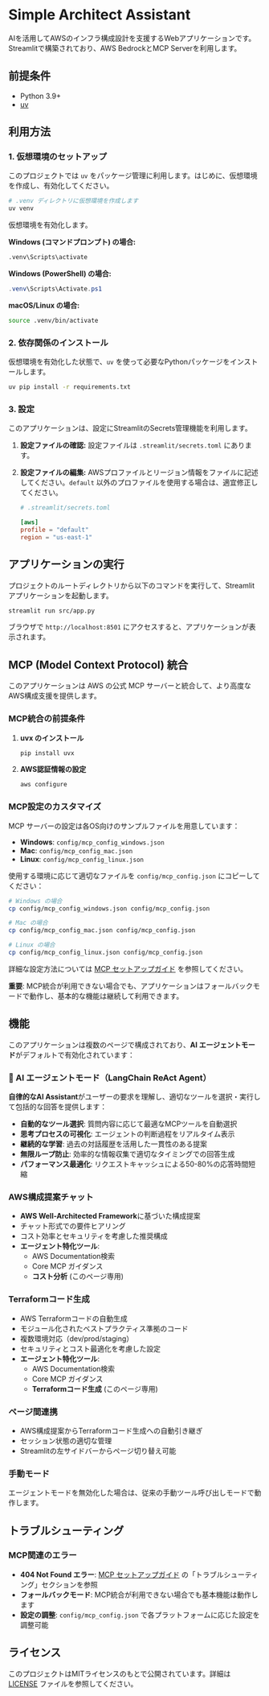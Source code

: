 # Simple Architect Assistant

AIを活用してAWSのインフラ構成設計を支援するWebアプリケーションです。
Streamlitで構築されており、AWS BedrockとMCP Serverを利用します。

## 前提条件

- Python 3.9+
- [uv](https://github.com/astral-sh/uv)

## 利用方法

### 1. 仮想環境のセットアップ

このプロジェクトでは `uv` をパッケージ管理に利用します。はじめに、仮想環境を作成し、有効化してください。

```bash
# .venv ディレクトリに仮想環境を作成します
uv venv
```

仮想環境を有効化します。

**Windows (コマンドプロンプト) の場合:**

```cmd
.venv\Scripts\activate
```

**Windows (PowerShell) の場合:**

```powershell
.venv\Scripts\Activate.ps1
```

**macOS/Linux の場合:**

```bash
source .venv/bin/activate
```

### 2. 依存関係のインストール

仮想環境を有効化した状態で、`uv` を使って必要なPythonパッケージをインストールします。

```bash
uv pip install -r requirements.txt
```

### 3. 設定

このアプリケーションは、設定にStreamlitのSecrets管理機能を利用します。

1. **設定ファイルの確認:**
    設定ファイルは `.streamlit/secrets.toml` にあります。

2. **設定ファイルの編集:**
    AWSプロファイルとリージョン情報をファイルに記述してください。`default` 以外のプロファイルを使用する場合は、適宜修正してください。

    ```toml
    # .streamlit/secrets.toml

    [aws]
    profile = "default"
    region = "us-east-1"
    ```

## アプリケーションの実行

プロジェクトのルートディレクトリから以下のコマンドを実行して、Streamlitアプリケーションを起動します。

```bash
streamlit run src/app.py
```

ブラウザで `http://localhost:8501` にアクセスすると、アプリケーションが表示されます。

## MCP (Model Context Protocol) 統合

このアプリケーションは AWS の公式 MCP サーバーと統合して、より高度なAWS構成支援を提供します。

### MCP統合の前提条件

1. **uvx のインストール**
   ```bash
   pip install uvx
   ```

2. **AWS認証情報の設定**
   ```bash
   aws configure
   ```

### MCP設定のカスタマイズ

MCP サーバーの設定は各OS向けのサンプルファイルを用意しています：

- **Windows**: `config/mcp_config_windows.json`
- **Mac**: `config/mcp_config_mac.json`  
- **Linux**: `config/mcp_config_linux.json`

使用する環境に応じて適切なファイルを `config/mcp_config.json` にコピーしてください：

```bash
# Windows の場合
cp config/mcp_config_windows.json config/mcp_config.json

# Mac の場合  
cp config/mcp_config_mac.json config/mcp_config.json

# Linux の場合
cp config/mcp_config_linux.json config/mcp_config.json
```

詳細な設定方法については [MCP セットアップガイド](docs/mcp_setup.md) を参照してください。

**重要**: MCP統合が利用できない場合でも、アプリケーションはフォールバックモードで動作し、基本的な機能は継続して利用できます。

## 機能

このアプリケーションは複数のページで構成されており、**AI エージェントモード**がデフォルトで有効化されています：

### 🤖 AI エージェントモード（LangChain ReAct Agent）

**自律的なAI Assistant**がユーザーの要求を理解し、適切なツールを選択・実行して包括的な回答を提供します：

- **自動的なツール選択**: 質問内容に応じて最適なMCPツールを自動選択
- **思考プロセスの可視化**: エージェントの判断過程をリアルタイム表示
- **継続的な学習**: 過去の対話履歴を活用した一貫性のある提案
- **無限ループ防止**: 効率的な情報収集で適切なタイミングでの回答生成
- **パフォーマンス最適化**: リクエストキャッシュによる50-80%の応答時間短縮

### AWS構成提案チャット

- **AWS Well-Architected Framework**に基づいた構成提案
- チャット形式での要件ヒアリング
- コスト効率とセキュリティを考慮した推奨構成
- **エージェント特化ツール**: 
  - AWS Documentation検索
  - Core MCP ガイダンス
  - **コスト分析** (このページ専用)

### Terraformコード生成

- AWS Terraformコードの自動生成
- モジュール化されたベストプラクティス準拠のコード
- 複数環境対応（dev/prod/staging）
- セキュリティとコスト最適化を考慮した設定
- **エージェント特化ツール**: 
  - AWS Documentation検索
  - Core MCP ガイダンス
  - **Terraformコード生成** (このページ専用)

### ページ間連携

- AWS構成提案からTerraformコード生成への自動引き継ぎ
- セッション状態の適切な管理
- Streamlitの左サイドバーからページ切り替え可能

### 手動モード

エージェントモードを無効化した場合は、従来の手動ツール呼び出しモードで動作します。

## トラブルシューティング

### MCP関連のエラー

- **404 Not Found エラー**: [MCP セットアップガイド](docs/mcp_setup.md) の「トラブルシューティング」セクションを参照
- **フォールバックモード**: MCP統合が利用できない場合でも基本機能は動作します
- **設定の調整**: `config/mcp_config.json` で各プラットフォームに応じた設定を調整可能

## ライセンス

このプロジェクトはMITライセンスのもとで公開されています。詳細は [LICENSE](LICENSE) ファイルを参照してください。
